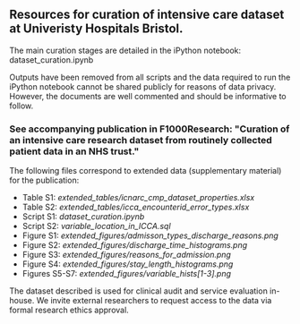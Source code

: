 ## Resources for curation of intensive care dataset at Univeristy Hospitals Bristol. 

The main curation stages are detailed in the iPython notebook: dataset_curation.ipynb

Outputs have been removed from all scripts and the data required to run the iPython notebook cannot be shared publicly for reasons of data privacy. However, the documents are well commented and should be informative to follow. 

### See accompanying publication in F1000Research: "Curation of an intensive care research dataset from routinely collected patient data in an NHS trust."
The following files correspond to extended data (supplementary material) for the publication:
  * Table S1: *extended_tables/icnarc_cmp_dataset_properties.xlsx*
  * Table S2: *extended_tables/icca_encounterid_error_types.xlsx*
  * Script S1: *dataset_curation.ipynb*
  * Script S2: *variable_location_in_ICCA.sql*
  * Figure S1: *extended_figures/admisson_types_discharge_reasons.png*
  * Figure S2: *extended_figures/discharge_time_histograms.png*
  * Figure S3: *extended_figures/reasons_for_admission.png*
  * Figure S4: *extended_figures/stay_length_histograms.png*
  * Figures S5-S7: *extended_figures/variable_hists[1-3].png*
  
The dataset described is used for clinical audit and service evaluation in-house. We invite external researchers to request access to the data via formal research ethics approval.   
